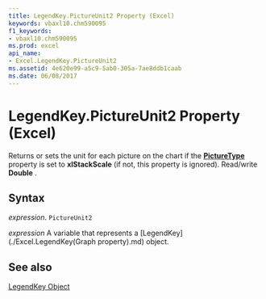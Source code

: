 ```yaml
---
title: LegendKey.PictureUnit2 Property (Excel)
keywords: vbaxl10.chm590095
f1_keywords:
- vbaxl10.chm590095
ms.prod: excel
api_name:
- Excel.LegendKey.PictureUnit2
ms.assetid: 4e620e99-a5c9-5ab0-305a-7ae8ddb1caab
ms.date: 06/08/2017
---
```



# LegendKey.PictureUnit2 Property (Excel)

Returns or sets the unit for each picture on the chart if the  **[PictureType ](Excel.LegendKey.PictureType.md)** property is set to **xlStackScale** (if not, this property is ignored). Read/write **Double** .


## Syntax

 _expression_. `PictureUnit2`

 _expression_ A variable that represents a [LegendKey](./Excel.LegendKey(Graph property).md) object.


## See also


[LegendKey Object](Excel.LegendKey(object).md)

